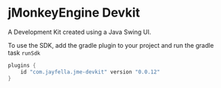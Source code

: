 jMonkeyEngine Devkit
===

A Development Kit created using a Java Swing UI.

To use the SDK, add the gradle plugin to your project and run the gradle task `runSdk`

```groovy
plugins {
    id "com.jayfella.jme-devkit" version "0.0.12"
}
```